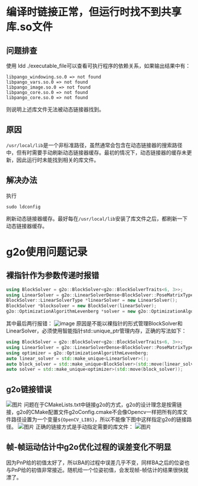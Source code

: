 # 编译时链接正常，但运行时找不到共享库.so文件
## 问题排查
使用 ldd ./executable_file可以查看可执行程序的依赖关系，如果输出结果中有：
```
libpango_windowing.so.0 => not found
libpango_vars.so.0 => not found
libpango_image.so.0 => not found
libpango_core.so.0 => not found
libpango_core.so.0 => not found
```
则说明上述库文件无法被动态链接器找到。
## 原因
```/usr/local/lib```是一个非标准路径，虽然通常会包含在动态链接器的搜索路径中，但有时需要手动刷新动态链接器缓存。最初的情况下，动态链接器的缓存未更新，因此运行时未能找到相关的库文件。
## 解决办法
执行
```
sudo ldconfig
```
刷新动态链接器缓存。最好每在```/usr/local/lib```安装了库文件之后，都刷新一下动态链接器缓存。

# g2o使用问题记录
## 裸指针作为参数传递时报错
```cpp
using BlockSolver = g2o::BlockSolver<g2o::BlockSolverTraits<6, 3>>;
using LinearSolver = g2o::LinearSolverDense<BlockSolver::PoseMatrixType>;
BlockSolver::LinearSolverType *linearSolver = new LinearSolver();
BlockSolver *blocksolver = new BlockSolver(linearSolver);
g2o::OptimizationAlgorithmLevenberg *solver = new g2o::OptimizationAlgorithmLevenberg(blocksolver);
```
其中最后两行报错：
![image](https://github.com/user-attachments/assets/2eebb5ce-0e48-4048-8611-709f7fe9e936)
原因是不能以裸指针的形式管理BlockSolver和LinearSolver，必须使用智能指针std::unique_ptr管理内存，正确的写法如下：
```cpp
using BlockSolver = g2o::BlockSolver<g2o::BlockSolverTraits<6, 3>>;
using LinearSolver = g2o::LinearSolverDense<BlockSolver::PoseMatrixType>;
using optimizer = g2o::OptimizationAlgorithmLevenberg;
auto linear_solver = std::make_unique<LinearSolver>();
auto block_solver = std::make_unique<BlockSolver>(std::move(linear_solver));
auto solver = std::make_unique<optimizer>(std::move(block_solver));
```
## g2o链接错误
![图片](https://github.com/user-attachments/assets/69203da7-e561-404b-9ac5-4db2ad57b31f)
问题在于CMakeLists.txt中链接g2o的方式，g2o的设计理念是按需链接，g2o的CMake配置文件g2oConfig.cmake不会像Opencv一样把所有的库文件路径设置为一个变量`${OpenCV_LIBS}`，所以不能像下图中这样指定g2o的链接路径。
![图片](https://github.com/user-attachments/assets/c7c0f78a-2419-4015-8f48-5d690c03723d)
正确的链接方式是手动指定需要的库文件：
![图片](https://github.com/user-attachments/assets/9277afdf-eca1-48e4-9294-c1d9d72c7290)
## 帧-帧运动估计中g2o优化过程的误差变化不明显
因为PnP给的初值太好了，所以BA的过程中误差几乎不变，同样BA之后的位姿也与PnP给的初值非常接近。随机给一个位姿初值，会发现帧-帧估计的结果很快就漂了。

